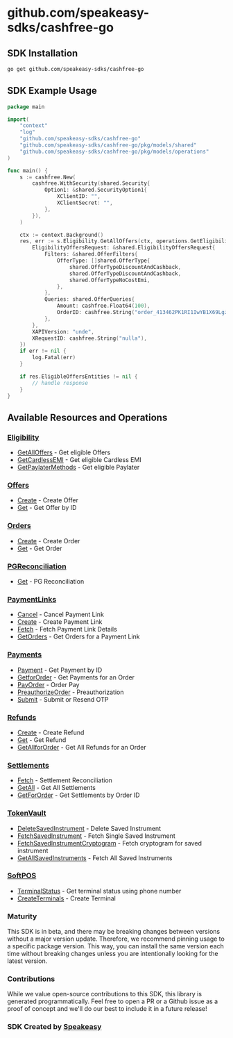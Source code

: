 # github.com/speakeasy-sdks/cashfree-go

<!-- Start SDK Installation -->
## SDK Installation

```bash
go get github.com/speakeasy-sdks/cashfree-go
```
<!-- End SDK Installation -->

## SDK Example Usage
<!-- Start SDK Example Usage -->


```go
package main

import(
	"context"
	"log"
	"github.com/speakeasy-sdks/cashfree-go"
	"github.com/speakeasy-sdks/cashfree-go/pkg/models/shared"
	"github.com/speakeasy-sdks/cashfree-go/pkg/models/operations"
)

func main() {
    s := cashfree.New(
        cashfree.WithSecurity(shared.Security{
            Option1: &shared.SecurityOption1{
                XClientID: "",
                XClientSecret: "",
            },
        }),
    )

    ctx := context.Background()
    res, err := s.Eligibility.GetAllOffers(ctx, operations.GetEligibilityOfferRequest{
        EligibilityOffersRequest: &shared.EligibilityOffersRequest{
            Filters: &shared.OfferFilters{
                OfferType: []shared.OfferType{
                    shared.OfferTypeDiscountAndCashback,
                    shared.OfferTypeDiscountAndCashback,
                    shared.OfferTypeNoCostEmi,
                },
            },
            Queries: shared.OfferQueries{
                Amount: cashfree.Float64(100),
                OrderID: cashfree.String("order_413462PK1RI1IwYB1X69LgzUQWiSxYDF"),
            },
        },
        XAPIVersion: "unde",
        XRequestID: cashfree.String("nulla"),
    })
    if err != nil {
        log.Fatal(err)
    }

    if res.EligibleOffersEntities != nil {
        // handle response
    }
}
```
<!-- End SDK Example Usage -->

<!-- Start SDK Available Operations -->
## Available Resources and Operations


### [Eligibility](docs/sdks/eligibility/README.md)

* [GetAllOffers](docs/sdks/eligibility/README.md#getalloffers) - Get eligible Offers
* [GetCardlessEMI](docs/sdks/eligibility/README.md#getcardlessemi) - Get eligible Cardless EMI
* [GetPaylaterMethods](docs/sdks/eligibility/README.md#getpaylatermethods) - Get eligible Paylater

### [Offers](docs/sdks/offers/README.md)

* [Create](docs/sdks/offers/README.md#create) - Create Offer
* [Get](docs/sdks/offers/README.md#get) - Get Offer by ID

### [Orders](docs/sdks/orders/README.md)

* [Create](docs/sdks/orders/README.md#create) - Create Order
* [Get](docs/sdks/orders/README.md#get) - Get Order

### [PGReconciliation](docs/sdks/pgreconciliation/README.md)

* [Get](docs/sdks/pgreconciliation/README.md#get) - PG Reconciliation

### [PaymentLinks](docs/sdks/paymentlinks/README.md)

* [Cancel](docs/sdks/paymentlinks/README.md#cancel) - Cancel Payment Link
* [Create](docs/sdks/paymentlinks/README.md#create) - Create Payment Link
* [Fetch](docs/sdks/paymentlinks/README.md#fetch) - Fetch Payment Link Details
* [GetOrders](docs/sdks/paymentlinks/README.md#getorders) - Get Orders for a Payment Link

### [Payments](docs/sdks/payments/README.md)

* [Payment](docs/sdks/payments/README.md#payment) - Get Payment by ID
* [GetforOrder](docs/sdks/payments/README.md#getfororder) - Get Payments for an Order
* [PayOrder](docs/sdks/payments/README.md#payorder) - Order Pay
* [PreauthorizeOrder](docs/sdks/payments/README.md#preauthorizeorder) - Preauthorization
* [Submit](docs/sdks/payments/README.md#submit) - Submit or Resend OTP

### [Refunds](docs/sdks/refunds/README.md)

* [Create](docs/sdks/refunds/README.md#create) - Create Refund
* [Get](docs/sdks/refunds/README.md#get) - Get Refund
* [GetAllforOrder](docs/sdks/refunds/README.md#getallfororder) - Get All Refunds for an Order

### [Settlements](docs/sdks/settlements/README.md)

* [Fetch](docs/sdks/settlements/README.md#fetch) - Settlement Reconciliation
* [GetAll](docs/sdks/settlements/README.md#getall) - Get All Settlements
* [GetForOrder](docs/sdks/settlements/README.md#getfororder) - Get Settlements by Order ID

### [TokenVault](docs/sdks/tokenvault/README.md)

* [DeleteSavedInstrument](docs/sdks/tokenvault/README.md#deletesavedinstrument) - Delete Saved Instrument
* [FetchSavedInstrument](docs/sdks/tokenvault/README.md#fetchsavedinstrument) - Fetch Single Saved Instrument
* [FetchSavedInstrumentCryptogram](docs/sdks/tokenvault/README.md#fetchsavedinstrumentcryptogram) - Fetch cryptogram for saved instrument
* [GetAllSavedInstruments](docs/sdks/tokenvault/README.md#getallsavedinstruments) - Fetch All Saved Instruments

### [SoftPOS](docs/sdks/softpos/README.md)

* [TerminalStatus](docs/sdks/softpos/README.md#terminalstatus) - Get terminal status using phone number
* [CreateTerminals](docs/sdks/softpos/README.md#createterminals) - Create Terminal
<!-- End SDK Available Operations -->

### Maturity

This SDK is in beta, and there may be breaking changes between versions without a major version update. Therefore, we recommend pinning usage
to a specific package version. This way, you can install the same version each time without breaking changes unless you are intentionally
looking for the latest version.

### Contributions

While we value open-source contributions to this SDK, this library is generated programmatically.
Feel free to open a PR or a Github issue as a proof of concept and we'll do our best to include it in a future release!

### SDK Created by [Speakeasy](https://docs.speakeasyapi.dev/docs/using-speakeasy/client-sdks)
